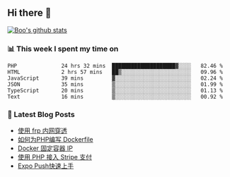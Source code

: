 ## Hi there 👋

[![Boo's github stats](https://github-readme-stats.vercel.app/api?username=0xAiKang)](https://github.com/anuraghazra/github-readme-stats)

<!-- [![Most Used Langs](https://github-readme-stats.vercel.app/api/top-langs/?username=0xAiKang)](https://github.com/anuraghazra/github-readme-stats) -->

### 📊 This week I spent my time on
<!--START_SECTION:waka-->

```text
PHP              24 hrs 32 mins  ████████████████████▓░░░░   82.46 %
HTML             2 hrs 57 mins   ██▒░░░░░░░░░░░░░░░░░░░░░░   09.96 %
JavaScript       39 mins         ▓░░░░░░░░░░░░░░░░░░░░░░░░   02.24 %
JSON             35 mins         ▒░░░░░░░░░░░░░░░░░░░░░░░░   01.99 %
TypeScript       20 mins         ▒░░░░░░░░░░░░░░░░░░░░░░░░   01.13 %
Text             16 mins         ▒░░░░░░░░░░░░░░░░░░░░░░░░   00.92 %
```

<!--END_SECTION:waka-->

### 📕 Latest Blog Posts
<!-- BLOG-POST-LIST:START -->
- [使用 frp 内网穿透](https://www.0x2beace.com/use-the-frp-intranet-to-penetrate/)
- [如何为PHP编写 Dockerfile](https://www.0x2beace.com/how-to-write-dockerfile-for-php/)
- [Docker 固定容器 IP](https://www.0x2beace.com/docker-fixed-container-ip/)
- [使用 PHP 接入 Stripe 支付](https://www.0x2beace.com/Using-PHP-to-access-Stripe-payment/)
- [Expo Push快速上手](https://www.0x2beace.com/Expo-Push-to-get-started-quickly/)
<!-- BLOG-POST-LIST:END -->


